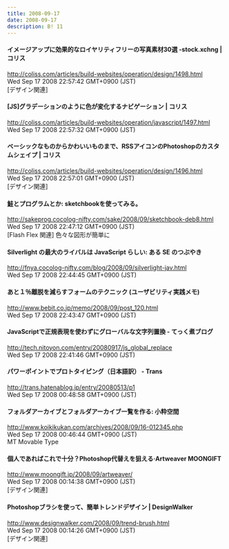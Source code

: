 ```yaml
---
title: 2008-09-17
date: 2008-09-17
description: B! 11
---
```


####   イメージアップに効果的なロイヤリティフリーの写真素材30選 -stock.xchng | コリス
http://coliss.com/articles/build-websites/operation/design/1498.html<br>
Wed Sep 17 2008 22:57:42 GMT+0900 (JST)<br>
[デザイン関連]


####   [JS]グラデーションのように色が変化するナビゲーション | コリス
http://coliss.com/articles/build-websites/operation/javascript/1497.html<br>
Wed Sep 17 2008 22:57:32 GMT+0900 (JST)<br>


####   ベーシックなものからかわいいものまで、RSSアイコンのPhotoshopのカスタムシェイプ | コリス
http://coliss.com/articles/build-websites/operation/design/1496.html<br>
Wed Sep 17 2008 22:57:01 GMT+0900 (JST)<br>
[デザイン関連]


#### 鮭とプログラムとか: sketchbookを使ってみる。
http://sakeprog.cocolog-nifty.com/sake/2008/09/sketchbook-deb8.html<br>
Wed Sep 17 2008 22:47:12 GMT+0900 (JST)<br>
[Flash Flex 関連] 色々な図形が簡単に


#### Silverlight の最大のライバルは JavaScript らしい: ある SE のつぶやき
http://fnya.cocolog-nifty.com/blog/2008/09/silverlight-jav.html<br>
Wed Sep 17 2008 22:44:45 GMT+0900 (JST)<br>


#### あと１％離脱を減らすフォームのテクニック (ユーザビリティ実践メモ)
http://www.bebit.co.jp/memo/2008/09/post_120.html<br>
Wed Sep 17 2008 22:43:47 GMT+0900 (JST)<br>


#### JavaScriptで正規表現を使わずにグローバルな文字列置換 - てっく煮ブログ
http://tech.nitoyon.com/entry/20080917/js_global_replace<br>
Wed Sep 17 2008 22:41:46 GMT+0900 (JST)<br>


#### パワーポイントでプロトタイピング（日本語訳） - Trans
http://trans.hatenablog.jp/entry/20080513/p1<br>
Wed Sep 17 2008 00:48:58 GMT+0900 (JST)<br>


#### フォルダアーカイブとフォルダアーカイブ一覧を作る: 小粋空間
http://www.koikikukan.com/archives/2008/09/16-012345.php<br>
Wed Sep 17 2008 00:46:44 GMT+0900 (JST)<br>
MT Movable Type


#### 個人であればこれで十分？Photoshop代替えを狙える·Artweaver MOONGIFT
http://www.moongift.jp/2008/09/artweaver/<br>
Wed Sep 17 2008 00:14:38 GMT+0900 (JST)<br>
[デザイン関連]


#### Photoshopブラシを使って、簡単トレンドデザイン | DesignWalker
http://www.designwalker.com/2008/09/trend-brush.html<br>
Wed Sep 17 2008 00:14:26 GMT+0900 (JST)<br>
[デザイン関連]


